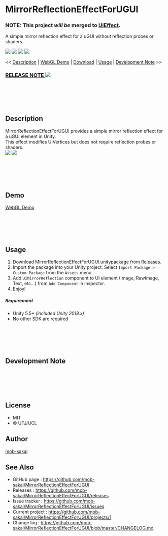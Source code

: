 MirrorReflectionEffectForUGUI
===

### NOTE: This project *will be* merged to [UIEffect](https://github.com/mob-sakai/UIEffect).

A simple mirror reflection effect for a uGUI without reflection probes or shaders.


[![](https://img.shields.io/github/release/mob-sakai/MirrorReflectionEffectForUGUI.svg?label=latest%20version)](https://github.com/mob-sakai/MirrorReflectionEffectForUGUI/releases)
[![](https://img.shields.io/github/release-date/mob-sakai/MirrorReflectionEffectForUGUI.svg)](https://github.com/mob-sakai/MirrorReflectionEffectForUGUI/releases)
![](https://img.shields.io/badge/unity-5.5%2B-green.svg)
[![](https://img.shields.io/github/license/mob-sakai/MirrorReflectionEffectForUGUI.svg)](https://github.com/mob-sakai/MirrorReflectionEffectForUGUI/blob/master/LICENSE.txt)



<< [Description](#Description) | [WebGL Demo](#demo) | [Download](https://github.com/mob-sakai/MirrorReflectionEffectForUGUI/releases) | [Usage](#usage) | [Development Note](#development-note) >>

### [RELEASE NOTE ![](https://img.shields.io/github/release-date/mob-sakai/MirrorReflectionEffectForUGUI.svg?label=last%20updated&style=for-the-badge)](https://github.com/mob-sakai/MirrorReflectionEffectForUGUI/blob/develop/CHANGELOG.md)




<br><br><br><br>
## Description

MirrorReflectionEffectForUGUI provides a simple mirror reflection effect for a uGUI element in Unity.  
This effect modifies UIVertices but does not require reflection probes or shaders.  
![](https://user-images.githubusercontent.com/12690315/41038132-429a2444-69d0-11e8-88a0-59445afdf297.gif)
![](https://user-images.githubusercontent.com/12690315/41037821-5d656028-69cf-11e8-897f-46aa64870bc5.gif)


<br><br><br><br>
## Demo

[WebGL Demo](http://mob-sakai.github.io/MirrorReflectionEffectForUGUI)



<br><br><br><br>
## Usage

1. Download MirrorReflectionEffectForUGUI.unitypackage from [Releases](https://github.com/mob-sakai/MirrorReflectionEffectForUGUI/releases).
1. Import the package into your Unity project. Select `Import Package > Custom Package` from the `Assets` menu.
1. Add `UIMirrorReflection` component to UI element (Image, RawImage, Text, etc...) from `Add Component` in inspector.
1. Enjoy!


##### Requirement

* Unity 5.5+ *(included Unity 2018.x)*
* No other SDK are required




<br><br><br><br>
## Development Note





<br><br><br><br>
## License

* MIT
* © UTJ/UCL



## Author

[mob-sakai](https://github.com/mob-sakai)



## See Also

* GitHub page : https://github.com/mob-sakai/MirrorReflectionEffectForUGUI
* Releases : https://github.com/mob-sakai/MirrorReflectionEffectForUGUI/releases
* Issue tracker : https://github.com/mob-sakai/MirrorReflectionEffectForUGUI/issues
* Current project : https://github.com/mob-sakai/MirrorReflectionEffectForUGUI/projects/1
* Change log : https://github.com/mob-sakai/MirrorReflectionEffectForUGUI/blob/master/CHANGELOG.md
